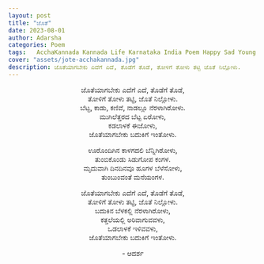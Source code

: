 ```yaml
---
layout: post
title: "ಜೊತೆ"
date: 2023-08-01
author: Adarsha
categories: Poem
tags:	AcchaKannada Kannada Life Karnataka India Poem Happy Sad Young me run escape girl romance love hate happiness
cover: "assets/jote-acchakannada.jpg"
description: ಜೊತೆಯಾಗಬೇಕು ಎದೆಗೆ ಎದೆ, ತೊಡೆಗೆ ತೊಡೆ, ತೋಳಿಗೆ ತೋಳು ತಟ್ಟಿ ಜೊತೆ ನಿಲ್ಲೋಳು.
---
```


<p align ="center"> ಜೊತೆಯಾಗಬೇಕು ಎದೆಗೆ ಎದೆ, ತೊಡೆಗೆ ತೊಡೆ, <br>
ತೋಳಿಗೆ ತೋಳು ತಟ್ಟಿ, ಜೊತೆ ನಿಲ್ಲೋಳು. <br>
ಬೆಟ್ಟ, ಕಾಡು, ಕಣಿವೆ, ನಾಡಲ್ಲೂ ನೆರಳಾಗಿರೋಳು. <br>
ಮುಗಿಲೆತ್ತರದ ಬೆಟ್ಟ ಏರೋಳು, <br>
ಕಡಲಾಳಕೆ ಈಜೋಳು, <br>
ಜೊತೆಯಾಗಬೇಕು ಬದುಕಿಗೆ ಇಂತೋಳು. </p>
<!--more-->
<p align ="center"> ಊರೊಂದಿಗಿನ ಕಾಳಗದಲಿ ಬೆನ್ನಿಗಿರೋಳು, <br>
ತುಂಬಿಕೊಂಡು ಸಿಡುಗೋಪ ಕಂಗಳ. <br>
ಮೃದುವಾಗಿ ದಿನದಿನವೂ ಹೂಗಳ ಬೆಳೆಸೋಳು, <br>
ತುಂಬುಂವಂತೆ ಮನೆಯಂಗಳ. </p>


<p align ="center"> ಜೊತೆಯಾಗಬೇಕು ಎದೆಗೆ ಎದೆ, ತೊಡೆಗೆ ತೊಡೆ, <br>
ತೋಳಿಗೆ ತೋಳು ತಟ್ಟಿ, ಜೊತೆ ನಿಲ್ಲೋಳು. <br>
ಬದುಕಿನ ಬೆಳಕಲ್ಲಿ ನೆರಳಾಗಿರೋಳು, <br>
ಕತ್ತಲೆಯಲ್ಲಿ ಅರಿವಾಗುವವಳು, <br>
ಒಡಲಾಳಕೆ ಇಳಿವವಳು, <br>
ಜೊತೆಯಾಗಬೇಕು ಬದುಕಿಗೆ ಇಂತೋಳು. </p>

<p align ="center"> - ಆದರ್ಶ </p>
